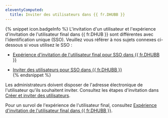 ```yaml
---
eleventyComputed:
  title: Inviter des utilisateurs dans {{ fr.DHUBB }}
---
```

{% snippet icon.badgeInfo %} 
L'invitation d'un utilisateur et l'expérience d'invitation de l'utilisateur final dans {{ fr.DHUB }} sont différentes avec l'identification unique (SSO). Veuillez vous référer à nos sujets connexes ci-dessous si vous utilisez le SSO :  

* [Expérience d'invitation de l'utilisateur final pour SSO dans {{ fr.DHUBB }}](/fr/hub/getting-started/get-started-sso-hub-business/invite-users-SSO-hub-business/end-user-experience/)  

* [Inviter des utilisateurs pour SSO dans {{ fr.DHUBB }}](/fr/hub/getting-started/get-started-sso-hub-business/invite-users-SSO-hub-business/)  
{% endsnippet %}
 
Les administrateurs doivent disposer de l'adresse électronique de l'utilisateur qu'ils souhaitent inviter. Consultez les étapes d'invitation dans [Créer et inviter des utilisateurs](/fr/hub/web-interface/administration/management/users/create-invite-users/).  

Pour un survol de l'expérience de l'utilisateur final, consultez [Expérience d'invitation de l'utilisateur final dans {{ fr.DHUBB }}](/fr/hub/getting-started/get-started-hub-business/invite-users-hub-business/end-user-invitation-experience/).
